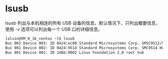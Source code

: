 
# lsusb

lsusb 列出与本机相连的所有 USB 设备的信息。默认情况下，只列出概要信息，使用 -v 选项可以列出每一个 USB 口的详细信息。

```sh
[alvin@VM_0_16_centos ~]$ lsusb
Bus 001 Device 003: ID 0424:ec00 Standard Microsystems Corp. SMSC9512/9514 Fast Ethernet Adapter
Bus 001 Device 002: ID 0424:9514 Standard Microsystems Corp. SMC9514 Hub
Bus 001 Device 001: ID 1d6b:0002 Linux Foundation 2.0 root hub
```
